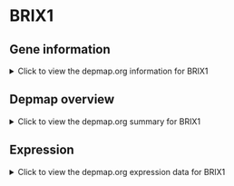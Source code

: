 <h1>BRIX1</h1>

<h2>Gene information</h2>
<details>
  <summary>Click to view the depmap.org information for BRIX1</summary>
  <p><a href="https://depmap.org/portal/gene/BRIX1?tab=about" target="_BLANK">Open page in a new tab...</a></p>
  <iframe src="https://depmap.org/portal/gene/BRIX1?tab=about" style="border:none;width:100%;height:800px"></iframe>
</details>

<h2>Depmap overview</h2>
<details>
  <summary>Click to view the depmap.org summary for BRIX1</summary>
  <p><a href="https://depmap.org/portal/gene/BRIX1?tab=overview" target="_BLANK">Open page in a new tab...</a></p>
  <iframe src="https://depmap.org/portal/gene/BRIX1?tab=overview" style="border:none;width:100%;height:800px"></iframe>
</details>

<h2>Expression</h2>
<details>
  <summary>Click to view the depmap.org expression data for BRIX1</summary>
  <p><a href="https://depmap.org/portal/gene/BRIX1?tab=characterization" target="_BLANK">Open page in a new tab...</a></p>
  <iframe src="https://depmap.org/portal/gene/BRIX1?tab=characterization" style="border:none;width:100%;height:800px"></iframe>
</details>


<!--
<h2>Reactome Pathway diagram</h2>
<details>
  <summary>Click to view the Reactome pathway for BRIX1</summary>
  <p><a href="PURL" target="_BLANK">Open page in a new tab...</a></p>
  PNAME
</details>
-->



